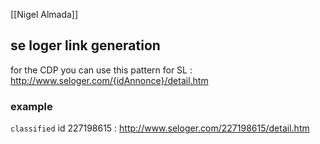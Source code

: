 
[[Nigel Almada]]

## se loger link generation

for the CDP you can use this pattern for SL  : http://www.seloger.com/{idAnnonce}/detail.htm

### example
`classified` id 227198615 : http://www.seloger.com/227198615/detail.htm

